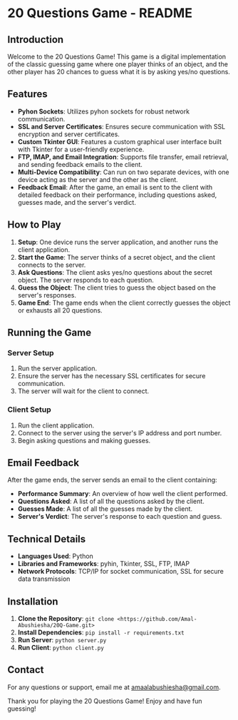 # 20 Questions Game - README

## Introduction
Welcome to the 20 Questions Game! This game is a digital implementation of the classic guessing game where one player thinks of an object, and the other player has 20 chances to guess what it is by asking yes/no questions.

## Features
- **Pyhon Sockets**: Utilizes pyhon sockets for robust network communication.
- **SSL and Server Certificates**: Ensures secure communication with SSL encryption and server certificates.
- **Custom Tkinter GUI**: Features a custom graphical user interface built with Tkinter for a user-friendly experience.
- **FTP, IMAP, and Email Integration**: Supports file transfer, email retrieval, and sending feedback emails to the client.
- **Multi-Device Compatibility**: Can run on two separate devices, with one device acting as the server and the other as the client.
- **Feedback Email**: After the game, an email is sent to the client with detailed feedback on their performance, including questions asked, guesses made, and the server's verdict.

## How to Play
1. **Setup**: One device runs the server application, and another runs the client application.
2. **Start the Game**: The server thinks of a secret object, and the client connects to the server.
3. **Ask Questions**: The client asks yes/no questions about the secret object. The server responds to each question.
4. **Guess the Object**: The client tries to guess the object based on the server's responses.
5. **Game End**: The game ends when the client correctly guesses the object or exhausts all 20 questions.

## Running the Game
### Server Setup
1. Run the server application.
2. Ensure the server has the necessary SSL certificates for secure communication.
3. The server will wait for the client to connect.

### Client Setup
1. Run the client application.
2. Connect to the server using the server's IP address and port number.
3. Begin asking questions and making guesses.

## Email Feedback
After the game ends, the server sends an email to the client containing:
- **Performance Summary**: An overview of how well the client performed.
- **Questions Asked**: A list of all the questions asked by the client.
- **Guesses Made**: A list of all the guesses made by the client.
- **Server's Verdict**: The server's response to each question and guess.

## Technical Details
- **Languages Used**: Python
- **Libraries and Frameworks**: pyhin, Tkinter, SSL, FTP, IMAP
- **Network Protocols**: TCP/IP for socket communication, SSL for secure data transmission

## Installation
1. **Clone the Repository**: `git clone <https://github.com/Amal-Abushiesha/20Q-Game.git>`
2. **Install Dependencies**: `pip install -r requirements.txt`
3. **Run Server**: `python server.py`
4. **Run Client**: `python client.py`

## Contact
For any questions or support, email me at amaalabushiesha@gmail.com.

Thank you for playing the 20 Questions Game! Enjoy and have fun guessing!
